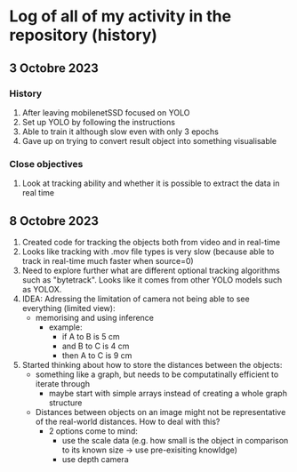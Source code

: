 # Log of all of my activity in the repository (history)
## 3 Octobre 2023
### History
1. After leaving mobilenetSSD focused on YOLO
2. Set up YOLO by following the instructions
3. Able to train it although slow even with only 3 epochs
4. Gave up on trying to convert result object into something visualisable

### Close objectives
1. Look at tracking ability and whether it is possible to extract the data in real time


## 8 Octobre 2023
1. Created code for tracking the objects both from video and in real-time 
2. Looks like tracking with .mov file types is very slow (because able to track in real-time much faster when source=0)
3. Need to explore further what are different optional tracking algorithms such as "bytetrack". Looks like it comes from other YOLO models such as YOLOX. 
4. IDEA: Adressing the limitation of camera not being able to see everything (limited view):
    - memorising and using inference
        - example:
            - if A to B is 5 cm
            - and B to C is 4 cm
            - then A to C is 9 cm
5. Started thinking about how to store the distances between the objects:
    - something like a graph, but needs to be computatinally efficient to iterate through
        - maybe start with simple arrays instead of creating a whole graph structure
    - Distances between objects on an image might not be representative of the real-world distances. How to deal with this?
        - 2 options come to mind:
            - use the scale data (e.g. how small is the object in comparison to its known size -> use pre-exisiting knowldge) 
            - use depth camera
    
